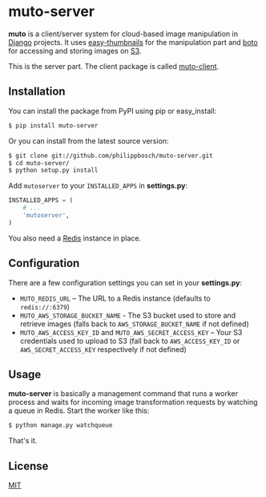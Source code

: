 muto-server
===========

**muto** is a client/server system for cloud-based image manipulation in
[Django] projects. It uses [easy-thumbnails] for the manipulation part and
[boto] for accessing and storing images on [S3].

This is the server part. The client package is called [muto-client].


Installation
------------

You can install the package from PyPI using pip or easy_install:

```bash
$ pip install muto-server
```

Or you can install from the latest source version:

```bash
$ git clone git://github.com/philippbosch/muto-server.git
$ cd muto-server/
$ python setup.py install
```

Add `mutoserver` to your `INSTALLED_APPS` in **settings.py**:

```python
INSTALLED_APPS = (
    # ...
    'mutoserver',
)
```

You also need a [Redis] instance in place.


Configuration
-------------

There are a few configuration settings you can set in your **settings.py**:

* `MUTO_REDIS_URL` – The URL to a Redis instance (defaults to `redis://:6379`)
* `MUTO_AWS_STORAGE_BUCKET_NAME` - The S3 bucket used to store and retrieve images (falls back to `AWS_STORAGE_BUCKET_NAME` if not defined)
* `MUTO_AWS_ACCESS_KEY_ID` and `MUTO_AWS_SECRET_ACCESS_KEY` – Your S3 credentials used to upload to S3 (fall back to `AWS_ACCESS_KEY_ID` or `AWS_SECRET_ACCESS_KEY` respectively if not defined)


Usage
-----

**muto-server** is basically a management command that runs a worker process
and waits for incoming image transformation requests by watching a queue in
Redis. Start the worker like this:

```bash
$ python manage.py watchqueue
```

That's it.


License
-------

[MIT]



[Django]: http://www.djangoproject.com/
[easy-thumbnails]: https://github.com/SmileyChris/easy_thumbnails
[boto]: https://github.com/boto/boto
[S3]: https://aws.amazon.com/s3/
[muto-client]: https://github.com/philippbosch/muto-client
[Redis]: http://redis.io/
[MIT]: http://philippbosch.mit-license.org/
